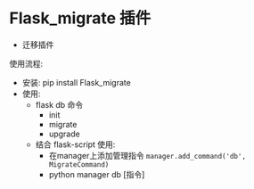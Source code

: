 # Flask_migrate 插件

- 迁移插件

使用流程:
- 安装: pip install Flask_migrate
- 使用:
    - flask db 命令
        - init
        - migrate
        - upgrade
    - 结合 flask-script 使用:
        - 在manager上添加管理指令 `manager.add_command('db', MigrateCommand)`
        - python manager db [指令]